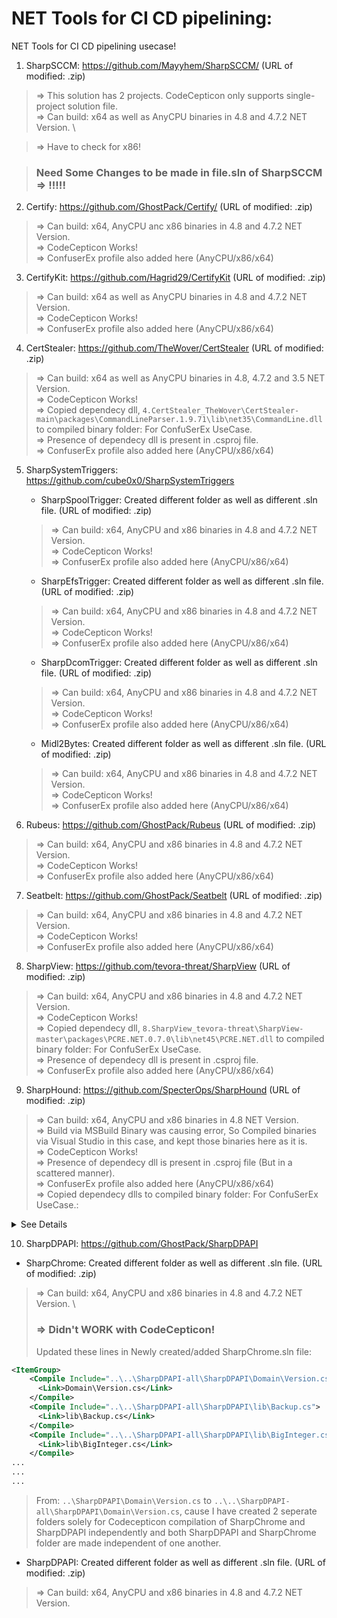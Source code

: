 # NET Tools for CI CD pipelining:

NET Tools for CI CD pipelining usecase!

1. SharpSCCM: https://github.com/Mayyhem/SharpSCCM/ (URL of modified: .zip)

> => This solution has 2 projects. CodeCepticon only supports single-project solution file. \
> => Can build: x64 as well as AnyCPU binaries in 4.8 and 4.7.2 NET Version. \

> => Have to check for x86!

> ### Need Some Changes to be made in file.sln of SharpSCCM   => !!!!!

2. Certify: https://github.com/GhostPack/Certify/ (URL of modified: .zip)

> => Can build: x64, AnyCPU anc x86 binaries in 4.8 and 4.7.2 NET Version. \
> => CodeCepticon Works! \
> => ConfuserEx profile also added here (AnyCPU/x86/x64)

3. CertifyKit: https://github.com/Hagrid29/CertifyKit (URL of modified: .zip)

> => Can build: x64 as well as AnyCPU binaries in 4.8 and 4.7.2 NET Version. \
> => CodeCepticon Works! \
> => ConfuserEx profile also added here (AnyCPU/x86/x64)

4. CertStealer: https://github.com/TheWover/CertStealer (URL of modified: .zip)

> => Can build: x64 as well as AnyCPU binaries in 4.8, 4.7.2 and 3.5 NET Version. \
> => CodeCepticon Works! \
> => Copied dependecy dll, `4.CertStealer_TheWover\CertStealer-main\packages\CommandLineParser.1.9.71\lib\net35\CommandLine.dll` to compiled binary folder: For ConfuSerEx UseCase. \
> => Presence of dependecy dll is present in .csproj file. \
> => ConfuserEx profile also added here (AnyCPU/x86/x64)

5. SharpSystemTriggers: https://github.com/cube0x0/SharpSystemTriggers
   - SharpSpoolTrigger: Created different folder as well as different .sln file. (URL of modified: .zip)
   > => Can build: x64, AnyCPU and x86 binaries in 4.8 and 4.7.2 NET Version. \
   > => CodeCepticon Works! \
   > => ConfuserEx profile also added here (AnyCPU/x86/x64)
   - SharpEfsTrigger: Created different folder as well as different .sln file. (URL of modified: .zip)
   > => Can build: x64, AnyCPU and x86 binaries in 4.8 and 4.7.2 NET Version. \
   > => CodeCepticon Works! \
   > => ConfuserEx profile also added here (AnyCPU/x86/x64)
   - SharpDcomTrigger: Created different folder as well as different .sln file. (URL of modified: .zip)
   > => Can build: x64, AnyCPU and x86 binaries in 4.8 and 4.7.2 NET Version. \
   > => CodeCepticon Works! \
   > => ConfuserEx profile also added here (AnyCPU/x86/x64)
   - Midl2Bytes: Created different folder as well as different .sln file. (URL of modified: .zip)
   > => Can build: x64, AnyCPU and x86 binaries in 4.8 and 4.7.2 NET Version. \
   > => CodeCepticon Works! \
   > => ConfuserEx profile also added here (AnyCPU/x86/x64)

6. Rubeus: https://github.com/GhostPack/Rubeus (URL of modified: .zip)
> => Can build: x64, AnyCPU and x86 binaries in 4.8 and 4.7.2 NET Version. \
> => CodeCepticon Works! \
> => ConfuserEx profile also added here (AnyCPU/x86/x64)

7. Seatbelt: https://github.com/GhostPack/Seatbelt (URL of modified: .zip)
> => Can build: x64, AnyCPU and x86 binaries in 4.8 and 4.7.2 NET Version. \
> => CodeCepticon Works! \
> => ConfuserEx profile also added here (AnyCPU/x86/x64)

8. SharpView: https://github.com/tevora-threat/SharpView (URL of modified: .zip)
> => Can build: x64, AnyCPU and x86 binaries in 4.8 and 4.7.2 NET Version. \
> => CodeCepticon Works! \
> => Copied dependecy dll, `8.SharpView_tevora-threat\SharpView-master\packages\PCRE.NET.0.7.0\lib\net45\PCRE.NET.dll` to compiled binary folder: For ConfuSerEx UseCase. \
> => Presence of dependecy dll is present in .csproj file. \
> => ConfuserEx profile also added here (AnyCPU/x86/x64)

9. SharpHound: https://github.com/SpecterOps/SharpHound (URL of modified: .zip)
> => Can build: x64, AnyCPU and x86 binaries in 4.8 NET Version. \
> => Build via MSBuild Binary was causing error, So Compiled binaries via Visual Studio in this case, and kept those binaries here as it is. \
> => CodeCepticon Works! \
> => Presence of dependecy dll is present in .csproj file (But in a scattered manner). \
> => ConfuserEx profile also added here (AnyCPU/x86/x64) \
> => Copied dependecy dlls to compiled binary folder: For ConfuSerEx UseCase.:
<details><summary>See Details</summary>

```markdown
=> ~\.nuget\packages\sharphoundcommon\4.2.2\lib\net472\SharpHoundCommonLib.dll


`[ERROR] Failed to resolve dependency of 'SharpHound.exe'.
Exception: dnlib.DotNet.AssemblyResolveException: Could not resolve assembly: Microsoft.Extensions.Logging.Abstractions, Version=`
# .\nuget.exe install Microsoft.Extensions.Logging.Abstractions -Version 8.0.0 -OutputDirectory .
=> .\9.SharpHound_SpecterOps\SharpHound-2.X\Microsoft.Extensions.Logging.Abstractions.8.0.0\lib\net462\Microsoft.Extensions.Logging.Abstractions.dll


`Exception: dnlib.DotNet.AssemblyResolveException: Could not resolve assembly: Microsoft.Bcl.AsyncInterfaces, Version=8.0.0.0, Culture=neutral, PublicKeyToken=cc7b13ffcd2ddd51`
# .\nuget.exe install Microsoft.Bcl.AsyncInterfaces -Version 8.0.0 -OutputDirectory .
=> .\Microsoft.Bcl.AsyncInterfaces.8.0.0\lib\net462\Microsoft.Bcl.AsyncInterfaces.dll


`[ERROR] Failed to resolve dependency of 'SharpHound.exe'.
Exception: dnlib.DotNet.AssemblyResolveException: Could not resolve assembly: System.Threading.Channels, Version=8.0.0.0, Culture=neutral, PublicKeyToken=cc7b13ffcd2ddd51`
# .\nuget.exe install System.Threading.Channels -Version 8.0.0 -OutputDirectory .
=> .\System.Threading.Channels.8.0.0\lib\net462\System.Threading.Channels.dll


`[ERROR] Failed to resolve dependency of 'SharpHound.exe'.
Exception: dnlib.DotNet.AssemblyResolveException: Could not resolve assembly: System.Threading.Tasks.Extensions, Version=4.2.0.1, Culture=neutral, PublicKeyToken=cc7b13ffcd2ddd51`
# Already downloaded before via previous installations of nuget
=> .\System.Threading.Tasks.Extensions.4.5.4\lib\net461\System.Threading.Tasks.Extensions.dll


`[ERROR] Failed to resolve dependency of 'SharpHound.exe'.
Exception: dnlib.DotNet.AssemblyResolveException: Could not resolve assembly: Newtonsoft.Json, Version=13.0.0.0, Culture=neutral, PublicKeyToken=30ad4fe6b2a6aeed`
# Already downloaded before via previous installations of nuget
=> ~\.nuget\packages\newtonsoft.json\13.0.1\lib\net45\Newtonsoft.Json.dll


`[ERROR] Failed to resolve dependency of 'SharpHound.exe'.
Exception: dnlib.DotNet.AssemblyResolveException: Could not resolve assembly: CommandLine, Version=2.8.0.0, Culture=neutral, PublicKeyToken=5a870481e358d379`
# Already downloaded before via previous installations of nuget
=> ~\.nuget\packages\commandlineparser\2.8.0\lib\net45\CommandLine.dll


`[ERROR] Failed to resolve dependency of 'SharpHound.exe'.
Exception: dnlib.DotNet.AssemblyResolveException: Could not resolve assembly: ICSharpCode.SharpZipLib, Version=1.3.3.11, Culture=neutral, PublicKeyToken=1b03e6acf1164f73`
# Already downloaded before via previous installations of nuget
=> ~\.nuget\packages\sharpziplib\1.3.3\lib\net45\ICSharpCode.SharpZipLib.dll
```
</details>

10. SharpDPAPI: https://github.com/GhostPack/SharpDPAPI
   - SharpChrome: Created different folder as well as different .sln file. (URL of modified: .zip)
   > => Can build: x64, AnyCPU and x86 binaries in 4.8 and 4.7.2 NET Version. \
   > ### => Didn't WORK with CodeCepticon!
> Updated these lines in Newly created/added SharpChrome.sln file:
```xml
<ItemGroup>
    <Compile Include="..\..\SharpDPAPI-all\SharpDPAPI\Domain\Version.cs">
      <Link>Domain\Version.cs</Link>
    </Compile>
    <Compile Include="..\..\SharpDPAPI-all\SharpDPAPI\lib\Backup.cs">
      <Link>lib\Backup.cs</Link>
    </Compile>
    <Compile Include="..\..\SharpDPAPI-all\SharpDPAPI\lib\BigInteger.cs">
      <Link>lib\BigInteger.cs</Link>
    </Compile>
...
...
...
```
> From: `..\SharpDPAPI\Domain\Version.cs` to `..\..\SharpDPAPI-all\SharpDPAPI\Domain\Version.cs`, cause I have created 2 seperate folders solely for Codecepticon compilation of SharpChrome and SharpDPAPI independently and both SharpDPAPI and SharpChrome folder are made independent of one another.
   - SharpDPAPI: Created different folder as well as different .sln file. (URL of modified: .zip)
   > => Can build: x64, AnyCPU and x86 binaries in 4.8 and 4.7.2 NET Version.


